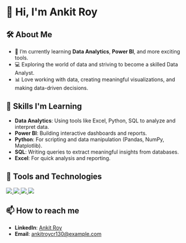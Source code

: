# 👋 Hi, I'm Ankit Roy

## 🛠️ About Me
- 🌱 I’m currently learning **Data Analytics**, **Power BI**, and more exciting tools.
- 💻 Exploring the world of data and striving to become a skilled Data Analyst.
- 📊 Love working with data, creating meaningful visualizations, and making data-driven decisions.

## 🚀 Skills I'm Learning
- **Data Analytics**: Using tools like Excel, Python, SQL to analyze and interpret data.
- **Power BI**: Building interactive dashboards and reports.
- **Python**: For scripting and data manipulation (Pandas, NumPy, Matplotlib).
- **SQL**: Writing queries to extract meaningful insights from databases.
- **Excel**: For quick analysis and reporting.

## 🔧 Tools and Technologies
<p align="left">
  <a href="https://www.python.org/" target="_blank"> <img src="https://img.icons8.com/color/48/000000/python--v1.png"/> </a>
  <a href="https://powerbi.microsoft.com/" target="_blank"> <img src="https://img.icons8.com/color/48/000000/power-bi.png"/> </a>
  <a href="https://www.microsoft.com/en-us/microsoft-365/excel" target="_blank"> <img src="https://img.icons8.com/color/48/000000/microsoft-excel-2019.png"/> </a>
  <a href="https://www.mysql.com/" target="_blank"> <img src="https:https://www.linkedin.com/in/ankit-roy-809b17219///img.icons8.com/color/48/000000/mysql-logo.png"/> </a>
</p>

## 📫 How to reach me
- **LinkedIn**: [Ankit Roy]([https://www.linkedin.com/in/ankitroy/](https://www.linkedin.com/in/ankit-roy-809b17219))
- **Email**: ankitroycr130@example.com

